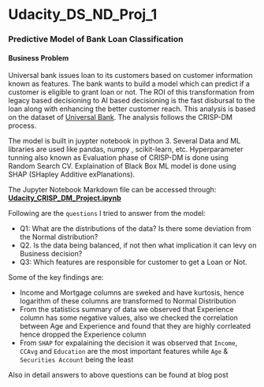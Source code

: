 # Udacity_DS_ND_Proj_1
### Predictive Model of Bank Loan Classification

#### Business Problem

Universal bank issues loan to its customers based on customer information known as features.
The bank wants to build a model which can predict if a customer is eligible to grant loan or not. The ROI of this transformation from legacy based decisioning to AI based decisioning is the fast disbursal to the loan along with enhancing the better customer reach.
This analysis is based on the dataset of [Universal Bank](https://www.kaggle.com/sriharipramod/bank-loan-classification). The analysis follows the CRISP-DM process.

The model is built in juypter notebook in python 3. Several Data and ML libraries are used like pandas, numpy , scikit-learn, etc. 
Hyperparameter tunning also known as Evaluation phase of CRISP-DM is done using Random Search CV.
Explaination of Black Box ML model is done using SHAP (SHapley Additive exPlanations).

The Jupyter Notebook Markdown file can be accessed through: [**Udacity_CRISP_DM_Project.ipynb**](https://github.com/akshitagupta23/Udacity_DS_ND_Proj_1/blob/main/Udacity_CRISP_DM_Project.ipynb)

Following are the `questions` I tried to answer from the model:

- Q1: What are the distributions of the data? Is there some deviation from the Normal distribution?
- Q2. Is the data being balanced, if not then what implication it can levy on Business decision?
- Q3: Which features are responsible for customer to get a Loan or Not.

Some of the key findings are:
- Income and Mortgage columns are sweked and have kurtosis, hence logarithm of these columns are transformed to Normal Distribution 
- From the statistics summary of data we observed that Experience column has some negative values, also we checked the correlation between Age and Experience and found that they are highly corrleated hence dropped the Experience column
- From `SHAP` for expalaining the decision it was observed that `Income`, `CCAvg` and `Education` are the most important features while `Age` & `Securities Account` being the least

Also in detail answers to above questions can be found at blog post 

